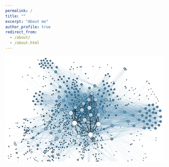 ```yaml
---
permalink: /
title: ""
excerpt: "About me"
author_profile: true
redirect_from: 
  - /about/
  - /about.html
---
```


![Networks](/images/networks.png)
